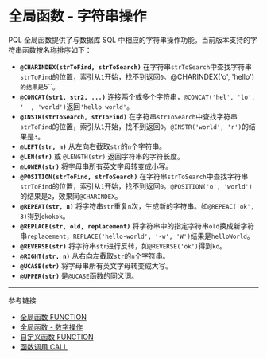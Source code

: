 # 全局函数 - 字符串操作

PQL 全局函数提供了与数据库 SQL 中相应的字符串操作功能。当前版本支持的字符串函数按名称排序如下：

* **`@CHARINDEX(strToFind, strToSearch)`** 在字符串`strToSearch`中查找字符串`strToFind`的位置，索引从`1`开始，找不到返回`0`。@CHARINDEX('o', 'hello')`的结果是`5``。
* **`@CONCAT(str1, str2, ...)`** 连接两个或多个字符串，`@CONCAT('hel', 'lo', ' ', 'world')`返回`'hello world'`。
* **`@INSTR(strToSearch, strToFind)`** 在字符串`strToSearch`中查找字符串`strToFind`的位置，索引从`1`开始，找不到返回`0`。`@INSTR('world', 'r')`的结果是`3`。
* **`@LEFT(str, n)`** 从左向右截取`str`的`n`个字符串。
* **`@LEN(str)`** 或 `@LENGTH(str)` 返回字符串的字符长度。
* **`@LOWER(str)`** 将字母串所有英文字母转变成小写。
* **`@POSITION(strToFind, strToSearch)`** 在字符串`strToSearch`中查找字符串`strToFind`的位置，索引从`1`开始，找不到返回`0`。`@POSITION('o', 'world')`的结果是`2`，效果同`@CHARINDEX`。
* **`@REPEAT(str, n)`** 将字符串`str`重复`n`次，生成新的字符串。如`@REPEAC('ok', 3)`得到`okokok`。
* **`@REPLACE(str, old, replacement)`** 将字符串中的指定字符串`old`换成新字符串`replacement`，`REPLACE('hello-world', '-w', 'W')`结果是`helloWorld`。
* **`@REVERSE(str)`** 将字符串`str`进行反转，如`@REVERSE('ok')`得到`ko`。
* **`@RIGHT(str, n)`** 从右向左截取`str`的`n`个字符串。
* **`@UCASE(str)`** 将字母串所有英文字母转变成大写。
* **`@UPPER(str)`** 是`@UCASE`函数的同义词。

---
参考链接

* [全局函数 FUNCTION](/pql/global-function.md)
* [全局函数 - 数字操作](/pql/function-numeric.md)
* [自定义函数 FUNCTION](/pql/function.md)
* [函数调用 CALL](/pql/call.md)
